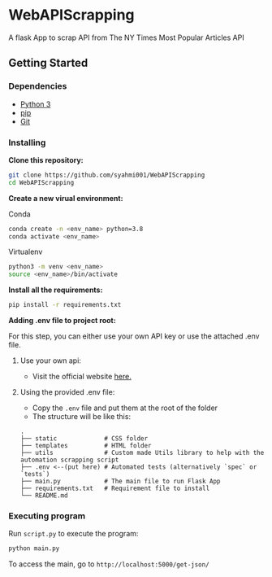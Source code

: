 # WebAPIScrapping
 A flask App to scrap API from The NY Times Most Popular Articles API

## Getting Started

### Dependencies

- [Python 3](https://www.python.org/downloads/)
- [pip](https://pypi.org/project/pip/)
- [Git](https://git-scm.com/)

### Installing

**Clone this repository:**

```bash
git clone https://github.com/syahmi001/WebAPIScrapping
cd WebAPIScrapping
```

**Create a new virual environment:**

Conda

```bash
conda create -n <env_name> python=3.8
conda activate <env_name>
```

Virtualenv

```bash
python3 -m venv <env_name>
source <env_name>/bin/activate
```

**Install all the requirements:**

```bash
pip install -r requirements.txt
```

**Adding .env file to project root:**

For this step, you can either use your own API key or use the attached .env file.

1. Use your own api:
    - Visit the official website [here.](https://developer.nytimes.com/)
    
2. Using the provided .env file:
    - Copy the `.env` file and put them at the root of the folder
    - The structure will be like this:
    
    ```
    .
    ├── static             # CSS folder
    ├── templates          # HTML folder
    ├── utils              # Custom made Utils library to help with the automation scrapping script
    ├── .env <--(put here) # Automated tests (alternatively `spec` or `tests`)
    ├── main.py            # The main file to run Flask App
    ├── requirements.txt   # Requirement file to install
    └── README.md
   ```

### Executing program

Run `script.py` to execute the program:

```bash
python main.py
```

To access the main, go to `http://localhost:5000/get-json/`

